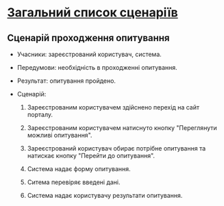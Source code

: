 # [Загальний список сценаріїв](https://github.com/MkZb/ODB/blob/master/doc/requests.md#3-%D1%81%D1%86%D0%B5%D0%BD%D0%B0%D1%80%D1%96%D1%97)
## Сценарій проходження опитування

- Учасники: зареєстрований користувач, система.

- Передумови: необхідність в проходженні опитування.

- Результат: опитування пройдено.

- Сценарій:

	1. Зареєстрованим користувачем здійснено перехід на сайт порталу.
		
	2. Зареєстрованим користувачем натиснуто кнопку "Переглянути можливі опитування".
		
	3. Зареєстрований користувач обирає потрібне опитування та натискає кнопку "Перейти до опитування".
  
  4. Система надає форму опитування.
  
  5. Ситема перевіряє введені дані.
  
  6. Система надає користувачу результати опитування.
